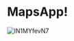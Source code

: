# MapsApp!

![IN1MYfevN7](https://user-images.githubusercontent.com/93860490/155838604-4e92b9c5-f629-4920-a891-bc0ce7b0a6f2.jpeg)
